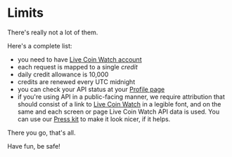 # Limits

There's really not a lot of them.

Here's a complete list:

- you need to have [Live Coin Watch account](https://www.livecoinwatch.com)
- each request is mapped to a single *credit*
- daily credit allowance is 10,000
- credits are renewed every UTC midnight
- you can check your API status at your [Profile page](https://www.livecoinwatch.com/profile)
- if you're using API in a public-facing manner, we require attribution that should consist of a link to [Live Coin Watch](https://www.livecoinwatch.com) in a legible font, and on the same and each screen or page Live Coin Watch API data is used. You can use our [Press kit](https://lcw.nyc3.cdn.digitaloceanspaces.com/media/mediakit.zip) to make it look nicer, if it helps.

There you go, that's all.

Have fun, be safe!
